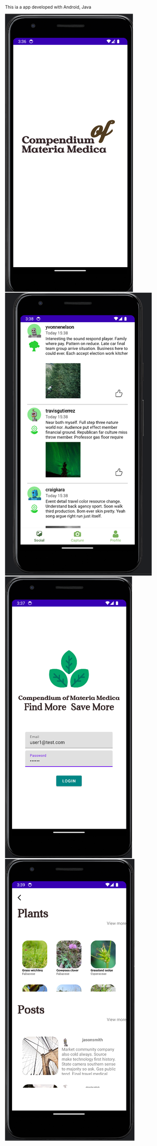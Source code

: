 This ia a app developed with Android, Java

![picture 1](3e48bfcbca156ec4eb45766139632c1.png)![picture 1](58261e38e8270dd0ead6f9a30112b68.png)![picture 1](58f989b29659a47a4653ce557f53926.png)![picture 1](76bcd390fe2f6bfffb29f1b40c99e8a.png)


